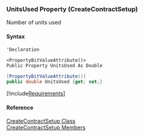 ﻿### UnitsUsed Property (CreateContractSetup)

Number of units used

#### Syntax

```vbnet
'Declaration

<PropertyBitValueAttribute()>
Public Property UnitsUsed As Double
```

```csharp
[PropertyBitValueAttribute()]
public double UnitsUsed {get; set;}
```

[!include[Requirements](../partials/requirements.md)]

#### Reference

[CreateContractSetup Class](FChoice.Toolkits.Clarify~FChoice.Toolkits.Clarify.Interfaces.CreateContractSetup.md)  
[CreateContractSetup Members](FChoice.Toolkits.Clarify~FChoice.Toolkits.Clarify.Interfaces.CreateContractSetup_members.md)